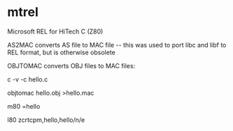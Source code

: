 # mtrel
Microsoft REL for HiTech C (Z80)

AS2MAC converts AS file to MAC file -- this was used to port libc and libf to REL format,
but is otherwise obsolete

OBJTOMAC converts OBJ files to MAC files:

c -v -c hello.c

objtomac hello.obj >hello.mac

m80 =hello

l80 zcrtcpm,hello,hello/n/e

